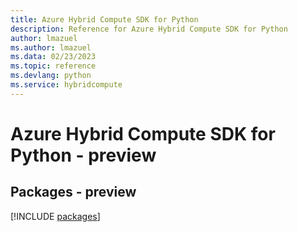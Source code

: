 ```yaml
---
title: Azure Hybrid Compute SDK for Python
description: Reference for Azure Hybrid Compute SDK for Python
author: lmazuel
ms.author: lmazuel
ms.data: 02/23/2023
ms.topic: reference
ms.devlang: python
ms.service: hybridcompute
---
```

# Azure Hybrid Compute SDK for Python - preview
## Packages - preview
[!INCLUDE [packages](hybrid-compute-index.md)]